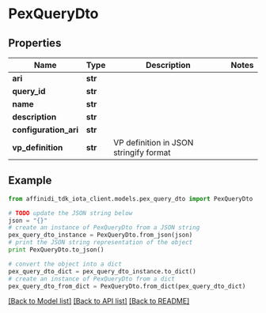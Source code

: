 # PexQueryDto

## Properties

| Name                  | Type    | Description                            | Notes |
| --------------------- | ------- | -------------------------------------- | ----- |
| **ari**               | **str** |                                        |
| **query_id**          | **str** |                                        |
| **name**              | **str** |                                        |
| **description**       | **str** |                                        |
| **configuration_ari** | **str** |                                        |
| **vp_definition**     | **str** | VP definition in JSON stringify format |

## Example

```python
from affinidi_tdk_iota_client.models.pex_query_dto import PexQueryDto

# TODO update the JSON string below
json = "{}"
# create an instance of PexQueryDto from a JSON string
pex_query_dto_instance = PexQueryDto.from_json(json)
# print the JSON string representation of the object
print PexQueryDto.to_json()

# convert the object into a dict
pex_query_dto_dict = pex_query_dto_instance.to_dict()
# create an instance of PexQueryDto from a dict
pex_query_dto_from_dict = PexQueryDto.from_dict(pex_query_dto_dict)
```

[[Back to Model list]](../README.md#documentation-for-models) [[Back to API list]](../README.md#documentation-for-api-endpoints) [[Back to README]](../README.md)
